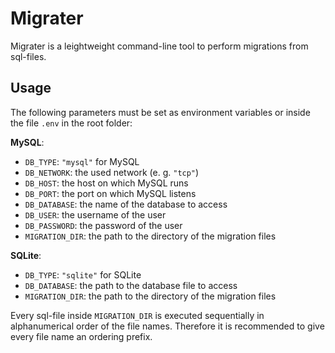 # Migrater

Migrater is a leightweight command-line tool to perform migrations from sql-files.

## Usage

The following parameters must be set as environment variables or inside the file `.env` in the root folder:

**MySQL**:

- `DB_TYPE`: `"mysql"` for MySQL
- `DB_NETWORK`: the used network (e. g. `"tcp"`)
- `DB_HOST`: the host on which MySQL runs
- `DB_PORT`: the port on which MySQL listens
- `DB_DATABASE`: the name of the database to access
- `DB_USER`: the username of the user
- `DB_PASSWORD`: the password of the user
- `MIGRATION_DIR`: the path to the directory of the migration files

**SQLite**:

- `DB_TYPE`: `"sqlite"` for SQLite
- `DB_DATABASE`: the path to the database file to access
- `MIGRATION_DIR`: the path to the directory of the migration files

Every sql-file inside `MIGRATION_DIR` is executed sequentially in alphanumerical order of the file names. Therefore it is recommended to give every file name an ordering prefix.
